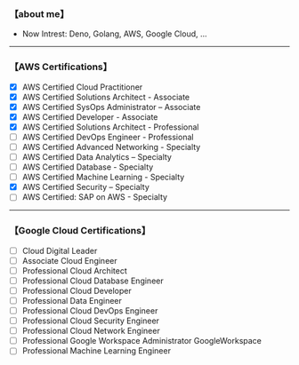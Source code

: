 ### 【about me】

- Now Intrest: Deno, Golang, AWS, Google Cloud, ...

---

### 【AWS Certifications】

- [x] AWS Certified Cloud Practitioner
- [x] AWS Certified Solutions Architect - Associate
- [x] AWS Certified SysOps Administrator – Associate
- [x] AWS Certified Developer - Associate
- [x] AWS Certified Solutions Architect - Professional
- [ ] AWS Certified DevOps Engineer - Professional
- [ ] AWS Certified Advanced Networking - Specialty
- [ ] AWS Certified Data Analytics – Specialty
- [ ] AWS Certified Database - Specialty
- [ ] AWS Certified Machine Learning - Specialty
- [x] AWS Certified Security – Specialty
- [ ] AWS Certified: SAP on AWS - Specialty

---

### 【Google Cloud Certifications】

- [ ] Cloud Digital Leader
- [ ] Associate Cloud Engineer
- [ ] Professional Cloud Architect
- [ ] Professional Cloud Database Engineer
- [ ] Professional Cloud Developer
- [ ] Professional Data Engineer
- [ ] Professional Cloud DevOps Engineer
- [ ] Professional Cloud Security Engineer
- [ ] Professional Cloud Network Engineer
- [ ] Professional Google Workspace Administrator	GoogleWorkspace
- [ ] Professional Machine Learning Engineer
